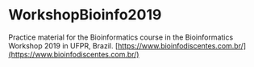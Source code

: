 # WorkshopBioinfo2019

Practice material for the Bioinformatics course in the  Bioinformatics Workshop 2019 in UFPR, Brazil.
[https://www.bioinfodiscentes.com.br/](https://www.bioinfodiscentes.com.br/)
